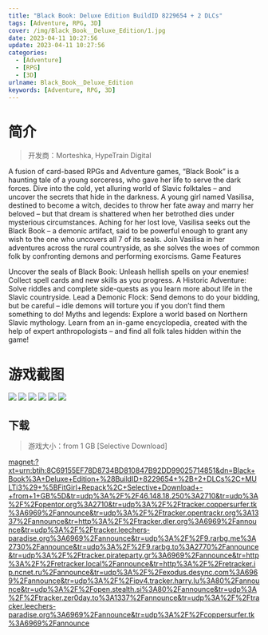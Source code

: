 ```yaml
---
title: "Black Book: Deluxe Edition BuildID 8229654 + 2 DLCs"
tags: [Adventure, RPG, 3D]
cover: /img/Black_Book__Deluxe_Edition/1.jpg
date: 2023-04-11 10:27:56
update: 2023-04-11 10:27:56
categories: 
  - [Adventure]
  - [RPG]
  - [3D]
urlname: Black_Book__Deluxe_Edition
keywords: [Adventure, RPG, 3D]
---
```

# 简介

> 开发商：Morteshka, HypeTrain Digital

A fusion of card-based RPGs and Adventure games, “Black Book” is a haunting tale of a young sorceress, who gave her life to serve the dark forces. Dive into the cold, yet alluring world of Slavic folktales – and uncover the secrets that hide in the darkness.
A young girl named Vasilisa, destined to become a witch, decides to throw her fate away and marry her beloved – but that dream is shattered when her betrothed dies under mysterious circumstances.
Aching for her lost love, Vasilisa seeks out the Black Book – a demonic artifact, said to be powerful enough to grant any wish to the one who uncovers all 7 of its seals. Join Vasilisa in her adventures across the rural countryside, as she solves the woes of common folk by confronting demons and performing exorcisms.
Game Features

Uncover the seals of Black Book: Unleash hellish spells on your enemies! Collect spell cards and new skills as you progress.
A Historic Adventure: Solve riddles and complete side-quests as you learn more about life in the Slavic countryside.
Lead a Demonic Flock: Send demons to do your bidding, but be careful – idle demons will torture you if you don’t find them something to do!
Myths and legends: Explore a world based on Northern Slavic mythology. Learn from an in-game encyclopedia, created with the help of expert anthropologists – and find all folk tales hidden within the game!

# 游戏截图

![](/img/Black_Book__Deluxe_Edition/2.jpg)
![](/img/Black_Book__Deluxe_Edition/3.jpg)
![](/img/Black_Book__Deluxe_Edition/4.jpg)
![](/img/Black_Book__Deluxe_Edition/5.jpg)
![](/img/Black_Book__Deluxe_Edition/6.jpg)
![](/img/Black_Book__Deluxe_Edition/7.jpg)


## 下载

> 游戏大小：from 1 GB [Selective Download]

[magnet:?xt=urn:btih:8C69155EF78D8734BD810847B92DD99025714851&amp;dn=Black+Book%3A+Deluxe+Edition+%28BuildID+8229654+%2B+2+DLCs%2C+MULTi3%29+%5BFitGirl+Repack%2C+Selective+Download+-+from+1+GB%5D&amp;tr=udp%3A%2F%2F46.148.18.250%3A2710&amp;tr=udp%3A%2F%2Fopentor.org%3A2710&amp;tr=udp%3A%2F%2Ftracker.coppersurfer.tk%3A6969%2Fannounce&amp;tr=udp%3A%2F%2Ftracker.opentrackr.org%3A1337%2Fannounce&amp;tr=http%3A%2F%2Ftracker.dler.org%3A6969%2Fannounce&amp;tr=udp%3A%2F%2Ftracker.leechers-paradise.org%3A6969%2Fannounce&amp;tr=udp%3A%2F%2F9.rarbg.me%3A2730%2Fannounce&amp;tr=udp%3A%2F%2F9.rarbg.to%3A2770%2Fannounce&amp;tr=udp%3A%2F%2Ftracker.pirateparty.gr%3A6969%2Fannounce&amp;tr=http%3A%2F%2Fretracker.local%2Fannounce&amp;tr=http%3A%2F%2Fretracker.ip.ncnet.ru%2Fannounce&amp;tr=udp%3A%2F%2Fexodus.desync.com%3A6969%2Fannounce&amp;tr=udp%3A%2F%2Fipv4.tracker.harry.lu%3A80%2Fannounce&amp;tr=udp%3A%2F%2Fopen.stealth.si%3A80%2Fannounce&amp;tr=udp%3A%2F%2Ftracker.zer0day.to%3A1337%2Fannounce&amp;tr=udp%3A%2F%2Ftracker.leechers-paradise.org%3A6969%2Fannounce&amp;tr=udp%3A%2F%2Fcoppersurfer.tk%3A6969%2Fannounce](magnet:?xt=urn:btih:8C69155EF78D8734BD810847B92DD99025714851&amp;dn=Black+Book%3A+Deluxe+Edition+%28BuildID+8229654+%2B+2+DLCs%2C+MULTi3%29+%5BFitGirl+Repack%2C+Selective+Download+-+from+1+GB%5D&amp;tr=udp%3A%2F%2F46.148.18.250%3A2710&amp;tr=udp%3A%2F%2Fopentor.org%3A2710&amp;tr=udp%3A%2F%2Ftracker.coppersurfer.tk%3A6969%2Fannounce&amp;tr=udp%3A%2F%2Ftracker.opentrackr.org%3A1337%2Fannounce&amp;tr=http%3A%2F%2Ftracker.dler.org%3A6969%2Fannounce&amp;tr=udp%3A%2F%2Ftracker.leechers-paradise.org%3A6969%2Fannounce&amp;tr=udp%3A%2F%2F9.rarbg.me%3A2730%2Fannounce&amp;tr=udp%3A%2F%2F9.rarbg.to%3A2770%2Fannounce&amp;tr=udp%3A%2F%2Ftracker.pirateparty.gr%3A6969%2Fannounce&amp;tr=http%3A%2F%2Fretracker.local%2Fannounce&amp;tr=http%3A%2F%2Fretracker.ip.ncnet.ru%2Fannounce&amp;tr=udp%3A%2F%2Fexodus.desync.com%3A6969%2Fannounce&amp;tr=udp%3A%2F%2Fipv4.tracker.harry.lu%3A80%2Fannounce&amp;tr=udp%3A%2F%2Fopen.stealth.si%3A80%2Fannounce&amp;tr=udp%3A%2F%2Ftracker.zer0day.to%3A1337%2Fannounce&amp;tr=udp%3A%2F%2Ftracker.leechers-paradise.org%3A6969%2Fannounce&amp;tr=udp%3A%2F%2Fcoppersurfer.tk%3A6969%2Fannounce)